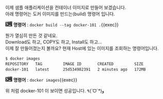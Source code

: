 
이제 샘플 애플리케이션을 컨테이너 이미지로 만들어 보겠습니다.  
아래 명령어는 도커 이미지를 만드는(build) 명령어 입니다.

![](./assets/handson.png) **명령어** : `docker build --tag docker-101 .`{{exec}}

뭔가 열심히 만든 것 같네요.  
Download도 하고, COPY도 하고, Install도 하고...  
​
이제 잘 만들어졌는지 볼까요?
현재 Host에 있는 이미지를 조회하는 명령어입니다.

```bash
$ docker images
REPOSITORY   TAG         IMAGE ID       CREATED         SIZE
docker-101   latest      25d534982391   2 minutes ago   172MB
```

![](./assets/handson.png) **명령어** : `docker images`{{exec}}

위 처럼 docker-101 이 보이면 성공입니다. ٩(ˊᗜˋ*)و